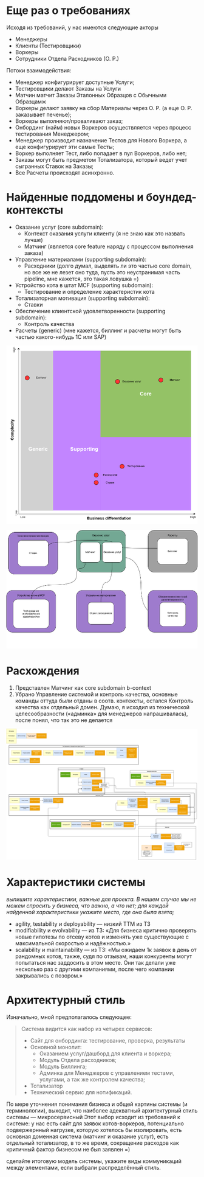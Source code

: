 # Еще раз о требованиях

Исходя из требований, у нас имеются следующие акторы
- Менеджеры
- Клиенты (Тестировщики)
- Воркеры
- Сотрудники Отдела Расходников (О. Р.)

Потоки взаимодействия:
- Менеджер конфигурирует доступные Услуги;
- Тестировщики делают Заказы на Услуги
- Матчин матчит Заказы Эталонных Образцов с Обычными Образцамж
- Воркеры делают заявку на сбор Материалы через О. Р. (а еще О. Р. заказывает печенье);
- Воркеры выполняют/проваливают заказ;
- Онбординг (найм) новых Воркеров осуществляется через процесс тестирования Менеджером;
- Менеджер производит назначение Тестов для Нового Воркера, а еще конфигурирует эти самые Тесты;
- Воркер выполняет Тест, либо попадает в пул Воркеров, либо нет;
- Заказы могут быть предметом Тотализатора, который ведет учет сыгранных Ставок на Заказы;
- Все Расчеты происходят асинхронно.

# Найденные поддомены и боундед-контексты

- Оказание услуг (core subdomain):
  - Контекст оказания услуги клиенту (я не знаю как это назвать лучше)
  - Матчинг (является core feature наряду с процессом выполнения заказа)
- Управление материалами (supporting subdomain):
  - Расходники (долго думал, выделять ли это частью core domain, но все же не лезет оно туда, пусть это неустранимая часть pipeline, мне кажется, это такая ловушка =)
- Устройство кота в штат MCF (supporting subdomain):
  - Тестирование и определение характеристик кота
- Тотализаторная мотивация (supporting subdomain):
  - Ставки
- Обеспечение клиентской удовлетворенности (supporting subdomain):
  - Контроль качества
- Расчеты (generic) (мне кажется, биллинг и расчеты могут быть частью какого-нибудь 1С или SAP)

![Core Domain Chart](figures/core-domain.drawio.png)

![Domain and Context](figures/domain.drawio.png)

# Расхождения

1. Представлен Матчинг как core subdomain b-context
2. Убрано Управление системой и контроль качества, основные команды оттуда были отданы в соотв. контексты, остался Контроль качества как отдельный домен. Думаю, я исходил из технической целесообразности («админка» для менеджеров напрашивалась), после понял, что так это не делается

![Event Storming](figures/es.drawio.png)

# Характеристики системы

*выпишите характеристики, важные для проекта. В нашем случае мы не можем спросить у бизнеса, что важно, а что нет;*
*для каждой найденной характеристики укажите место, где она была взята;*

- agility, testability и deployability — низкий ТТМ из ТЗ
- modifiability и evolvability — из ТЗ: «Для бизнеса критично проверять новые гипотезы по отсеву котов и изменять уже существующие с максимальной скоростью и надёжностью.»
- scalability и maintainability — из ТЗ: «Мы ожидаем 1к заявок в день от рандомных котов, также, судя по отзывам, наши конкуренты могут попытаться нас заддосить в этом месте. Они так делали уже несколько раз с другими компаниями, после чего компании закрывались с позором.»

# Архитектурный стиль

Изначально, мной предполагалось следующее:

> Система видится как набор из четырех сервисов:
> - Сайт для онбординга: тестирование, проверка, результаты
> - Основной монолит:
>   - Оказанием услуг/дашборд для клиента и воркера;
>   - Модуль Отдела расходников;
>   - Модуль Биллинга;
>   - Админка для Менеджеров с управлением тестами, услугами, а так же контролем качества;
> - Тотализатор
> - Технический сервис для нотификаций.

По мере уточнения понимания бизнеса и общей картины системы (и терминологии), выходит, что наиболее адекватный архитектурный стиль системы — микросервисный
Этот выбор исходит из требований к системе: у нас есть сайт для заявок котов-воркеров, потенциально подвержернный нагрузке, которую хотелось бы изолировать, есть основная доменная система (матчинг и оказание услуг), есть отдельный тотализатор, в то же время, сокращение расходов как критичный фактор бизнесом не был заявлен =)

сделайте итоговую модель системы, укажите виды коммуникаций между элементами, если выбрали распределённый стиль.